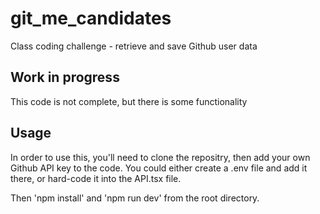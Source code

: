 # git_me_candidates
Class coding challenge - retrieve and save Github user data

## Work in progress
This code is not complete, but there is some functionality

## Usage
In order to use this, you'll need to clone the repositry, then add your own Github API key to the code. You could either create a .env file and add it there, or hard-code it into the API.tsx file.

Then 'npm install' and 'npm run dev' from the root directory.
